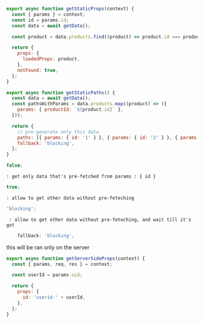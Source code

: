 ```js
export async function getStaticProps(context) {
  const { params } = context;
  const id = params.id;
  const data = await getData();

  const product = data.products.find((product) => product.id === productId);

  return {
    props: {
      loadedProps: product,
    },
    notFound: true,
  };
}
```

```js
export async function getStaticPaths() {
  const data = await getData();
  const pathsWithParams = data.products.map((product) => ({
    params: { productId: `${product.id}` },
  }));

  return {
    // pre-generate only this data
    paths: [{ params: { id: '1' } }, { params: { id: '2' } }, { params: { id: '3' } }],
    fallback: 'blocking',
  };
}
```

```js
false;
```

    : get only data that's pre-fetched from params : { id }

```js
true;
```

    : allow to get other data without pre-feteching

```js
'blocking';
```

     : allow to get other data without pre-feteching, and wait till it's got

```js
    fallback: 'blocking',

```

this will be ran only on the server

```js
export async function getServerSideProps(context) {
  const { params, req, res } = context;

  const userId = params.uid;

  return {
    props: {
      id: 'userid-' + userId,
    },
  };
}
```
